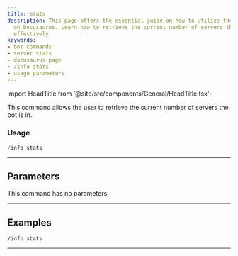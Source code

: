 ```yaml
---
title: stats
description: This page offers the essential guide on how to utilize the 'stats' command
  on Docusaurus. Learn how to retrieve the current number of servers the bot is in
  effectively.
keywords:
- bot commands
- server stats
- docusaurus page
- /info stats
- usage parameters
---
```


import HeadTitle from '@site/src/components/General/HeadTitle.tsx';

<HeadTitle title="info: stats - Discord Reference | OpenBB Bot Docs" />

This command allows the user to retrieve the current number of servers the bot is in.

### Usage

```python wordwrap
/info stats
```

---

## Parameters

This command has no parameters

---

## Examples

```
/info stats
```

---
